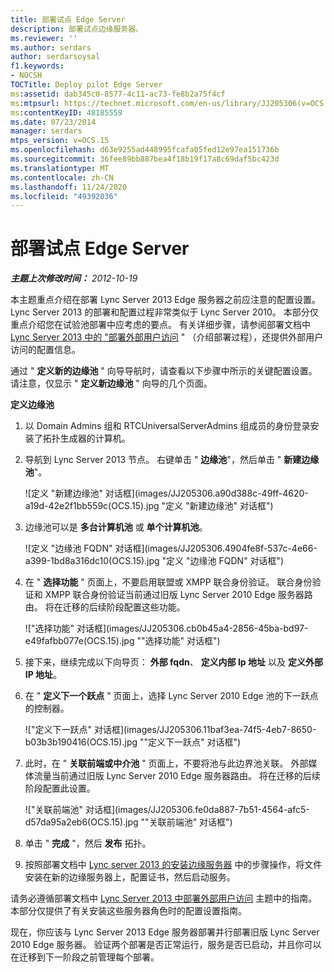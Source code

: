 ```yaml
---
title: 部署试点 Edge Server
description: 部署试点边缘服务器。
ms.reviewer: ''
ms.author: serdars
author: serdarsoysal
f1.keywords:
- NOCSH
TOCTitle: Deploy pilot Edge Server
ms:assetid: dab345c0-8577-4c11-ac73-fe8b2a75f4cf
ms:mtpsurl: https://technet.microsoft.com/en-us/library/JJ205306(v=OCS.15)
ms:contentKeyID: 48185559
ms.date: 07/23/2014
manager: serdars
mtps_version: v=OCS.15
ms.openlocfilehash: d63e9255ad448995fcafa05fed12e97ea151736b
ms.sourcegitcommit: 36fee89bb887bea4f18b19f17a8c69daf5bc423d
ms.translationtype: MT
ms.contentlocale: zh-CN
ms.lasthandoff: 11/24/2020
ms.locfileid: "49392036"
---
```

# <a name="deploy-pilot-edge-server"></a>部署试点 Edge Server

<div data-xmlns="http://www.w3.org/1999/xhtml">

<div class="topic" data-xmlns="http://www.w3.org/1999/xhtml" data-msxsl="urn:schemas-microsoft-com:xslt" data-cs="https://msdn.microsoft.com/">

<div data-asp="https://msdn2.microsoft.com/asp">



</div>

<div id="mainSection">

<div id="mainBody">

<span> </span>

_**主题上次修改时间：** 2012-10-19_

本主题重点介绍在部署 Lync Server 2013 Edge 服务器之前应注意的配置设置。 Lync Server 2013 的部署和配置过程非常类似于 Lync Server 2010。 本部分仅重点介绍您在试验池部署中应考虑的要点。 有关详细步骤，请参阅部署文档中 [Lync Server 2013 中的 "部署外部用户访问](lync-server-2013-deploying-external-user-access.md) " （介绍部署过程），还提供外部用户访问的配置信息。

通过 " **定义新的边缘池** " 向导导航时，请查看以下步骤中所示的关键配置设置。 请注意，仅显示 " **定义新边缘池** " 向导的几个页面。

**定义边缘池**

1.  以 Domain Admins 组和 RTCUniversalServerAdmins 组成员的身份登录安装了拓扑生成器的计算机。

2.  导航到 Lync Server 2013 节点。 右键单击 " **边缘池**"，然后单击 " **新建边缘池**"。
    
    ![定义 "新建边缘池" 对话框](images/JJ205306.a90d388c-49ff-4620-a19d-42e2f1bb559c(OCS.15).jpg "定义 "新建边缘池" 对话框")

3.  边缘池可以是 **多台计算机池** 或 **单个计算机池**。
    
    ![定义 "边缘池 FQDN" 对话框](images/JJ205306.4904fe8f-537c-4e66-a399-1bd8a316dc10(OCS.15).jpg "定义 "边缘池 FQDN" 对话框")

4.  在 " **选择功能** " 页面上，不要启用联盟或 XMPP 联合身份验证。 联合身份验证和 XMPP 联合身份验证当前通过旧版 Lync Server 2010 Edge 服务器路由。 将在迁移的后续阶段配置这些功能。
    
    !["选择功能" 对话框](images/JJ205306.cb0b45a4-2856-45ba-bd97-e49fafbb077e(OCS.15).jpg ""选择功能" 对话框")

5.  接下来，继续完成以下向导页： **外部 fqdn**、 **定义内部 Ip 地址** 以及 **定义外部 IP 地址**。

6.  在 " **定义下一个跃点** " 页面上，选择 Lync Server 2010 Edge 池的下一跃点的控制器。
    
    !["定义下一跃点" 对话框](images/JJ205306.11baf3ea-74f5-4eb7-8650-b03b3b190416(OCS.15).jpg ""定义下一跃点" 对话框")

7.  此时，在 " **关联前端或中介池** " 页面上，不要将池与此边界池关联。 外部媒体流量当前通过旧版 Lync Server 2010 Edge 服务器路由。 将在迁移的后续阶段配置此设置。
    
    !["关联前端池" 对话框](images/JJ205306.fe0da887-7b51-4564-afc5-d57da95a2eb6(OCS.15).jpg ""关联前端池" 对话框")

8.  单击 " **完成** "，然后 **发布** 拓扑。

9.  按照部署文档中 [Lync server 2013 的安装边缘服务器](lync-server-2013-install-edge-servers.md) 中的步骤操作，将文件安装在新的边缘服务器上，配置证书，然后启动服务。

请务必遵循部署文档中 [Lync Server 2013 中部署外部用户访问](lync-server-2013-deploying-external-user-access.md) 主题中的指南。 本部分仅提供了有关安装这些服务器角色时的配置设置指南。

现在，你应该与 Lync Server 2013 Edge 服务器部署并行部署旧版 Lync Server 2010 Edge 服务器。 验证两个部署是否正常运行，服务是否已启动，并且你可以在迁移到下一阶段之前管理每个部署。

</div>

<span> </span>

</div>

</div>

</div>

